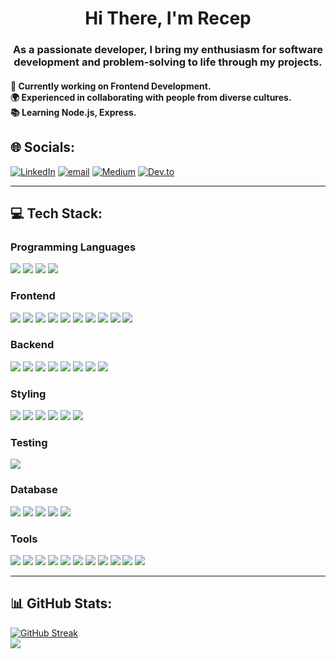 <h1 align="center">Hi There, I'm Recep</h1>
<h3 align="center">As a passionate developer, I bring my enthusiasm for software development and problem-solving to life through my projects.</h3>
<h4>🌱 Currently working on Frontend Development.<br> 🌍 Experienced in collaborating with people from diverse cultures.<br> 📚 Learning Node.js, Express.</h3>

## 🌐 Socials:
[![LinkedIn](https://img.shields.io/badge/LinkedIn-%230077B5.svg?logo=linkedin&logoColor=white)](https://linkedin.com/in/recep-demir) 
[![email](https://img.shields.io/badge/Email-D14836?logo=gmail&logoColor=white)](mailto:demir.rp@gmail.com) 
[![Medium](https://img.shields.io/badge/Medium-12100E?logo=medium&logoColor=white)](https://medium.com/@@demir.rp) 
[![Dev.to](https://img.shields.io/badge/Dev.to-0A0A0A?logo=dev.to&logoColor=white)](https://dev.to/recepdemir)

---
## 💻 Tech Stack:

<h3>Programming Languages</h3>
<p>
  <img src="https://img.shields.io/badge/typescript-%23007ACC.svg?style=flat&logo=typescript&logoColor=white" />
  <img src="https://img.shields.io/badge/javascript-%23323330.svg?style=flat&logo=javascript&logoColor=%23F7DF1E" />
  <img src="https://img.shields.io/badge/ES6-%23F7DF1E.svg?style=flat&logo=javascript&logoColor=black" />
  <img src="https://img.shields.io/badge/python-3670A0?style=flat&logo=python&logoColor=ffdd54" />
</p>

<h3>Frontend</h3>
<p>
  <img src="https://img.shields.io/badge/html5-%23E34F26.svg?style=flat&logo=html5&logoColor=white" />
  <img src="https://img.shields.io/badge/css3-%231572B6.svg?style=flat&logo=css3&logoColor=white" />
  <img src="https://img.shields.io/badge/javascript-%23323330.svg?style=flat&logo=javascript&logoColor=%23F7DF1E" />
  <img src="https://img.shields.io/badge/jquery-%230769AD.svg?style=flat&logo=jquery&logoColor=white" />
  <img src="https://img.shields.io/badge/react-%2320232a.svg?style=flat&logo=react&logoColor=%2361DAFB" />
  <img src="https://img.shields.io/badge/redux-%23764ABC.svg?style=flat&logo=redux&logoColor=white" />
  <img src="https://img.shields.io/badge/axios-%235A29E4.svg?style=flat&logo=axios&logoColor=white" />
  <img src="https://img.shields.io/badge/yup-%23000000.svg?style=flat&logo=yup&logoColor=white" />
  <img src="https://img.shields.io/badge/formik-%234B32C3.svg?style=flat&logo=formik&logoColor=white" />
  <img src="https://img.shields.io/badge/next.js-%23000000.svg?style=flat&logo=next.js&logoColor=white" />
</p>

<h3>Backend</h3>
<p>
  <img src="https://img.shields.io/badge/node.js-%2343853D.svg?style=flat&logo=node.js&logoColor=white" />
  <img src="https://img.shields.io/badge/express.js-%23404D59.svg?style=flat&logo=express&logoColor=%2361DAFB" />
  <img src="https://img.shields.io/badge/firebase-%23FFCA28.svg?style=flat&logo=firebase&logoColor=black" />
  <img src="https://img.shields.io/badge/authentication-%2300BFFF.svg?style=flat&logo=auth0&logoColor=white" />
  <img src="https://img.shields.io/badge/mongoose-%23880000.svg?style=flat&logo=mongoose&logoColor=white" />
  <img src="https://img.shields.io/badge/sequelize-%235A29E4.svg?style=flat&logo=sequelize&logoColor=white" />
  <img src="https://img.shields.io/badge/json%20web%20token-%23000000.svg?style=flat&logo=json-web-tokens&logoColor=white" />
  <img src="https://img.shields.io/badge/docker-%230db7ed.svg?style=flat&logo=docker&logoColor=white" />
</p>

<h3>Styling</h3>
<p>
  <img src="https://img.shields.io/badge/css3-%231572B6.svg?style=flat&logo=css3&logoColor=white" />
  <img src="https://img.shields.io/badge/sass-%23CC6699.svg?style=flat&logo=sass&logoColor=white" />
  <img src="https://img.shields.io/badge/bootstrap-%23563D7C.svg?style=flat&logo=bootstrap&logoColor=white" />
  <img src="https://img.shields.io/badge/materialui-%230081CB.svg?style=flat&logo=mui&logoColor=white" />
  <img src="https://img.shields.io/badge/tailwindcss-%2338B2AC.svg?style=flat&logo=tailwind-css&logoColor=white" />
  <img src="https://img.shields.io/badge/styled--components-%23DB7093.svg?style=flat&logo=styled-components&logoColor=white" />
</p>

<h3>Testing</h3>
<p>
  <img src="https://img.shields.io/badge/cypress-%2317202C.svg?style=flat&logo=cypress&logoColor=white" />
</p>

<h3>Database</h3>
<p>
  <img src="https://img.shields.io/badge/sql-%2300f.svg?style=flat&logo=database&logoColor=white" />
  <img src="https://img.shields.io/badge/postgresql-%23316192.svg?style=flat&logo=postgresql&logoColor=white" />
  <img src="https://img.shields.io/badge/sqlite-%23003B57.svg?style=flat&logo=sqlite&logoColor=white" />
  <img src="https://img.shields.io/badge/mongodb-%2347A248.svg?style=flat&logo=mongodb&logoColor=white" />
  <img src="https://img.shields.io/badge/nosql-%23FF6600.svg?style=flat&logo=nosql&logoColor=white" />
</p>

<h3>Tools</h3>
<p>
  <img src="https://img.shields.io/badge/postman-%23FF6C37.svg?style=flat&logo=postman&logoColor=white" />
  <img src="https://img.shields.io/badge/VSCode-%23007ACC.svg?style=flat&logo=visual-studio-code&logoColor=white" />
  <img src="https://img.shields.io/badge/git-%23F05033.svg?style=flat&logo=git&logoColor=white" />
  <img src="https://img.shields.io/badge/github-%23121011.svg?style=flat&logo=github&logoColor=white" />
  <img src="https://img.shields.io/badge/netlify-%23000000.svg?style=flat&logo=netlify&logoColor=white" />
  <img src="https://img.shields.io/badge/vercel-%23000000.svg?style=flat&logo=vercel&logoColor=white" />
  <img src="https://img.shields.io/badge/vite-%23646CFF.svg?style=flat&logo=vite&logoColor=white" />
  <img src="https://img.shields.io/badge/npm-%23000000.svg?style=flat&logo=npm&logoColor=white" />
  <img src="https://img.shields.io/badge/yarn-%23000000.svg?style=flat&logo=yarn&logoColor=white" />
  <img src="https://img.shields.io/badge/pnpm-%23000000.svg?style=flat&logo=pnpm&logoColor=white" />
  <img src="https://img.shields.io/badge/Canva-%2300C4CC.svg?style=flat&logo=Canva&logoColor=white" />
</p>


---

## 📊 GitHub Stats:
<!---[![](https://github-readme-stats.vercel.app/api?username=recep-demir&theme=dark&hide_border=false&include_all_commits=false&count_private=false)<br/>](url) -->

[![GitHub Streak](https://git-hub-streak-stats.vercel.app?user=recep-demir&theme=dark)](https://git.io/streak-stats)<br/>
![](https://github-readme-stats.vercel.app/api/top-langs/?username=recep-demir&theme=dark&hide_border=false&include_all_commits=false&count_private=false&layout=compact)





